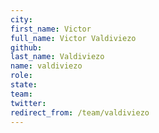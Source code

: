 ```yaml
---
city: 
first_name: Victor
full_name: Victor Valdiviezo
github: 
last_name: Valdiviezo
name: valdiviezo
role: 
state: 
team: 
twitter: 
redirect_from: /team/valdiviezo
---
```

